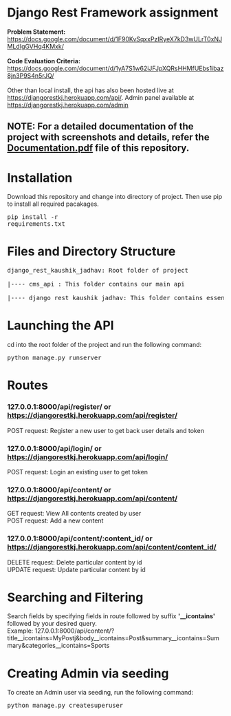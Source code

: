 # Django Rest Framework assignment
**Problem Statement:** https://docs.google.com/document/d/1F90KvSqxxPzIRyeX7kD3wULrT0xNJMLdIgGVHq4KMxk/ 
<br><br>**Code Evaluation Criteria:** https://docs.google.com/document/d/1yA7S1w62iJFJpXQRsHHMfUEbs1ibaz8jn3P9S4n5rJQ/
<br><br> Other than local install, the api has also been hosted live at https://djangorestkj.herokuapp.com/api/. Admin panel available at https://djangorestkj.herokuapp.com/admin 
## NOTE: For a detailed documentation of the project with screenshots and details, refer the <a href ="https://github.com/kaushikjadhav01/django_rest_kaushik_jadhav/blob/master/Documentation.pdf">Documentation.pdf</a> file of this repository.

# Installation
Download this repository and change into directory of project. Then use pip to install all required pacakages. <pre>pip install -r requirements.txt</pre>

# Files and Directory Structure
<pre>
django_rest_kaushik_jadhav: Root folder of project

|---- cms_api : This folder contains our main api

|---- django_rest_kaushik_jadhav: This folder contains essential settings and configuration files of project.
</pre>

# Launching the API
cd into the root folder of the project and run the following command:
<pre>python manage.py runserver</pre>

# Routes
### 127.0.0.1:8000/api/register/ or https://djangorestkj.herokuapp.com/api/register/
POST request: Register a new user to get back user details and token

### 127.0.0.1:8000/api/login/ or https://djangorestkj.herokuapp.com/api/login/
POST request: Login an existing user to get token

### 127.0.0.1:8000/api/content/ or https://djangorestkj.herokuapp.com/api/content/
GET request: View All contents created by user<br>
POST request: Add a new content

### 127.0.0.1:8000/api/content/:content_id/ or https://djangorestkj.herokuapp.com/api/content/content_id/
DELETE request: Delete particular content by id<br>
UPDATE request: Update particular content by id

# Searching and Filtering
Search fields by specifying fields in route followed by suffix **'__icontains'** followed by your desired query.
<br>Example: 127.0.0.1:8000/api/content/?title__icontains=MyPostj&body__icontains=Post&summary__icontains=Summary&categories__icontains=Sports

# Creating Admin via seeding
To create an Admin user via seeding, run the following command:
<pre>python manage.py createsuperuser</pre>

